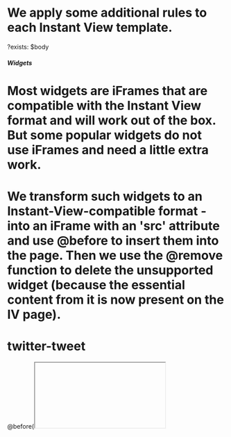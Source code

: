 # We apply some additional rules to each Instant View template.
?exists: $body

#####   Widgets   #####

# Most widgets are iFrames that are compatible with the Instant View format and will work out of the box. But some popular widgets do not use iFrames and need a little extra work.

# We transform such widgets to an Instant-View-compatible format - into an iFrame with an 'src' attribute and use @before to insert them into the page. Then we use the @remove function to delete the unsupported widget (because the essential content from it is now present on the IV page).

# twitter-tweet
@before(<iframe>, \
  src, ".//a[starts-with(@href, \"https://twitter.com/\")][contains(@href, \"/status/\") or contains(@href, \"/statuses/\")]/@href", \
  class, "twitter-tweet" \
): $body//blockquote[has-class("twitter-tweet")]
@remove

# twitter-video
@before(<iframe>, \
  src, ".//a[starts-with(@href, \"https://twitter.com/\")][contains(@href, \"/status/\") or contains(@href, \"/statuses/\")]/@href", \
  class, "twitter-video" \
): $body//blockquote[has-class("twitter-video")]
@remove

# facebook post
$fb_post: $body//div[has-class("fb-post")][@data-href]
@urlencode: $fb_post/@data-href
@set_attr(data-src, "https://www.facebook.com/plugins/post.php?href=", @data-href, "&show_text=", @data-show-text, "&width=640"): $fb_post
@before(<iframe>, src, @data-src, class, "fb-post"): $fb_post
@remove

# facebook video
$fb_video: $body//div[has-class("fb-video")][@data-href]
@urlencode: $fb_video/@data-href
@set_attr(data-src, "https://www.facebook.com/plugins/video.php?href=", @data-href, "&show_text=", @data-show-text, "&width=640"): $fb_video
@before(<iframe>, src, @data-src, class, "fb-video"): $fb_video
@remove

# aparat
$aparat_video: $body//script[starts-with(@src, "https://www.aparat.com/embed/")]
@set_attr(data-hash, @src)
@match("^https://www.aparat.com/embed/([^?]+)", 1): $@
@set_attr(data-src, "https://www.aparat.com/video/video/embed/videohash/", @data-hash, "\\/vt/frame"): $aparat_video
@before(<iframe>, src, @data-src, class, "aparat"): $aparat_video
@remove

# instagram
@before(<iframe>, \
  src, ".//a[contains(@href, \"instagram.com/p/\")]/@href", \
  class, "instagram" \
): $body//blockquote[has-class("instagram-media")]
@remove

# github
<iframe>: $body//script[starts-with(@src,"https://gist.github.com/")]

# telegram
$tg_post: $body//*[self::script or self::blockquote][@data-telegram-post]
@set_attr(data-src, "https://t.me/", @data-telegram-post, "?embed=1"): $tg_post
@set_attr(data-src, @data-src, "&userpic=", @data-userpic): $tg_post[@data-userpic]
@set_attr(data-src, @data-src, "&single=1"): $tg_post[@data-single]
@before(<iframe>, src, @data-src, class, "telegram-post"): $tg_post
@remove

#####   Add Anchors   #####
# Instant View supports anchors. We can add them before each <a> tag that has a name attribute.

@before(<anchor>, name, @name): $body//a[@name]

#####   RTL   #####
# Some magic for better RTL support.

<bdi>: $body//span[@dir="ltr" or @dir="rtl" or @dir="auto"]

#####   Unsupported elements   #####

# We mark content that is not supported in the Instant View format using the @unsupported function. The Instant View bot will not generate an Instant View page if a page features matching elements. This is to make sure that users never get an Instant View page with incomplete information.

@unsupported: $body//embed
@unsupported: $body//object
@unsupported: $body//canvas
@unsupported: $body//table//table

# We also mark some popular widgets that are not supported yet but may get supported later.

# imgur
@unsupported: $body//blockquote[has-class("imgur-embed-pub")]

# reddit
@unsupported: $body//div[has-class("reddit-card")]
@unsupported: $body//div[has-class("reddit-embed")]

# playbuzz
@unsupported: $body//div[has-class("pb_feed")][@data-item]

# tiktok
@unsupported: $body//blockquote[has-class("tiktok-embed")]

#####   Cleanup   #####
# Remove all html comments, styles and scripts.

@remove: //comment()
@remove: //script
@remove: //style

#####   Simplifying   #####
# We use the @simplify function to process target nodes according to the Instant View format. The title, subtitle, kicker and cover already exist as separate elements on the Instant View page, so we no longer need them in the article's body.

@simplify: $title
@remove
@simplify: $subtitle
@remove
@simplify: $kicker
@remove
@simplify: $cover
@remove

# The body element should be an <article> for simplify to work correctly. This is the last step.
<article>: $body
@simplify
body!

#####   Meta information   #####

# Even if a page doesn't have an associated Instant View template, we can still get some meta information from it and use it for link previews. So we apply the following rules to all pages:
?true

$head: /html/head
$meta: $head/meta

# Meta tags may have various formats.
# We first bring them to the same format <meta name="key" content="value">.
@set_attr(name, @property): $meta[not(@name) and @property]
@set_attr(name, @itemprop): $meta[not(@name) and @itemprop]
@set_attr(content, @value): $meta[not(@content) and @value]

# An article can have several authors.
# We combine author names using a little magic.
@set_attr(name, "author"): $meta[@name="article:author"]

@append(<div>): $head
$authors_el:    $@
$authors:       $meta[@name="author"]

@append_to($authors_el): $authors
@remove: $authors[@content = ./following-sibling::meta[@name="author"]/@content]
$authors: $authors_el/meta[@name="author"]
@before(", ")
@remove: ($@)[1]
@before(@content): $authors
@remove
author: $authors_el

# Basic information can be usualy obtained from Open Graph or Twitter Cards metatags.
title: $meta[@name="twitter:title"]/@content[normalize-space()]
title: $meta[@name="og:title"]/@content[normalize-space()]
title: $head/title[normalize-space()]

description: $meta[@name="twitter:description"]/@content[normalize-space()]
description: $meta[@name="og:description"]/@content[normalize-space()]
description: $body/p[normalize-space()]
description: $meta[@name="description"]/@content[normalize-space()]

image_url: $meta[@name="twitter:image"]/@content[normalize-space()]
image_url: $meta[@name="og:image"]/@content[normalize-space()]

published_date: $meta[@name="article:published_time"]/@content

site_name: $meta[@name="og:site_name"]/@content

channel: $meta[@name="telegram:channel"]/@content


